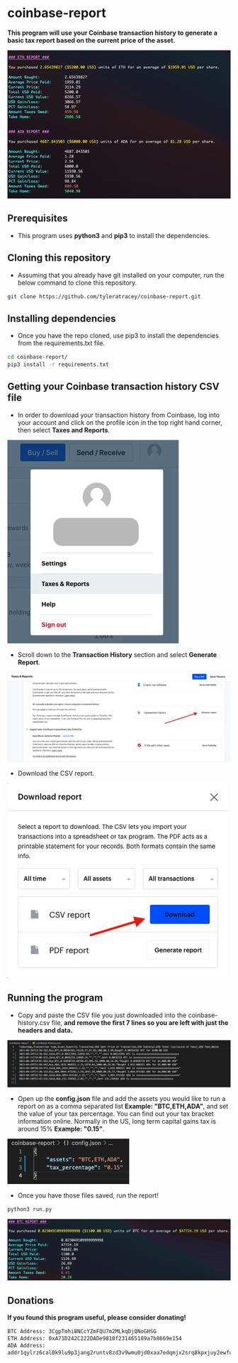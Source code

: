 # coinbase-report
**This program will use your Coinbase transaction history to generate a basic tax report based on the current price of the asset.**

![alt text](https://github.com/tyleratracey/coinbase-report/blob/main/png/example_run.png?raw=true)

## Prerequisites

- This program uses **python3** and **pip3** to install the dependencies.

## Cloning this repository

- Assuming that you already have git installed on your computer, run the below command to clone this repository.

```bash
git clone https://github.com/tyleratracey/coinbase-report.git
```
## Installing dependencies

- Once you have the repo cloned, use pip3 to install the dependencies from the requirements.txt file.

```bash
cd coinbase-report/
pip3 install -r requirements.txt
```

## Getting your Coinbase transaction history CSV file

- In order to download your transaction history from Coinbase, log into your account and click on the profile icon in the top right hand corner, then select **Taxes and Reports**.

![alt text](https://github.com/tyleratracey/coinbase-report/blob/main/png/profile.png?raw=true)

- Scroll down to the **Transaction History** section and select **Generate Report**.

![alt text](https://github.com/tyleratracey/coinbase-report/blob/main/png/transaction_history.png?raw=true)

- Download the CSV report.

![alt text](https://github.com/tyleratracey/coinbase-report/blob/main/png/generate_report.png?raw=true)

## Running the program

- Copy and paste the CSV file you just downloaded into the coinbase-history.csv file, **and remove the first 7 lines so you are left with just the headers and data.**

![alt text](https://github.com/tyleratracey/coinbase-report/blob/main/png/csv.png?raw=true)

- Open up the **config.json** file and add the assets you would like to run a report on as a comma separated list **Example: "BTC,ETH,ADA"**, and set the value of your tax percentage. You can find out your tax bracket information online. Normally in the US, long term capital gains tax is around 15% **Example: "0.15"**.

![alt text](https://github.com/tyleratracey/coinbase-report/blob/main/png/config.png?raw=true)

- Once you have those files saved, run the report!

```bash
python3 run.py
```

![alt text](https://github.com/tyleratracey/coinbase-report/blob/main/png/results.png?raw=true)

## Donations

**If you found this program useful, please consider donating!**

```
BTC Address: 3CgpTmhi8NCcYZmFQU7m2MLkqDjQNoGHSG
ETH Address: 0xA71D242C222DADe9810f231465189a7b8669e154
ADA Address: addr1qylrz6cal0k9lu9p3jang2runtv8zd3v9wmu0jd0xaa7edqmjx2srq8kpxjuy2ewfun02hzdysyga6qx2phqa4e9v9msdvvde7
```



